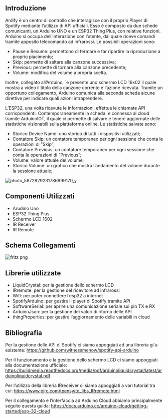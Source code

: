 ## Introduzione

Ardify è un centro di controllo che interagisce con il proprio Player di Spotify mediante l’utilizzo di
API ufficiali. Esso è composto da due schede comunicanti, un Arduino UNO e un ESP32 Thing Plus,
con relative funzioni. Arduino si occupa dell’interazione con l’utente, dal quale riceve comandi tramite
apposito telecomando ad infrarossi. Le possibili operazioni sono:

- Pause e Resume: permettono di fermare e far ripartire la riproduzione a proprio piacimento;
- Skip: permette di saltare alla canzone successiva;
- Previous: permette di tornare alla canzone precedente;
- Volume: modifica del volume a propria scelta.

Inoltre, collegato all’Arduino, `e presente uno schermo LCD 16x02 il quale mostra a video il titolo della
canzone corrente e l’azione ricevuta. Tramite un opportuno collegamento, Arduino comunica alla seconda
scheda alcune direttive per indicare quali azioni intraprendere.

L’ESP32, una volta ricevute le informazioni, effettua le chiamate API corrispondenti. Contemporaneamente 
la scheda `e connessa al cloud tramite ArduinoIOT, il quale ci permette di salvare e tenere aggiornate
delle statistiche visionabili sulla piattaforma online. Le statistiche salvate sono:

- Storico Device Name: uno storico di tutti i dispositivi utilizzati;
- Contatore Skip: un contatore temporaneo per ogni sessione che conta le operazioni di ”Skip”;
- Contatore Previous: un contatore temporaneo per ogni sessione che conta le operazioni di ”Previous”;
- Volume: valore attuale del volume;
- Storico Volume: un grafico che mostra l’andamento del volume durante la sessione attuale;


![photo_5872829231786999170_y](https://user-images.githubusercontent.com/94229712/231538541-2b12d819-f8f4-4592-9410-5ec3870fd698.jpg)

## Componenti Utilizzati

- Arudino Uno
- ESP32 Thing Plus
- Schermo LCD 1602
- IR Receiver
- IR Remote

## Schema Collegamenti

![fritz png](https://user-images.githubusercontent.com/94229712/231539592-a98317e5-cbc8-41c2-8e4b-5e56fb384330.png)


## Librerie utilizzate

- LiquidCrystal: per la gestione dello schermo LCD
- IRremote: per la gestione del ricevitore ad infrarossi
- Wifi: per poter connettere l’esp32 a internet
- SpotifyArduino: per gestire il player di Spotify tramite API
- SoftwareSerial: per aprire una comunicazione seriale sui pin TX e RX
- ArduinoJson: per la gestione dei valori di ritorno delle API
- thingProperties: per gestire l’aggiornamento delle variabili in cloud


## Bibliografia

Per la gestione delle API di Spotify ci siamo appoggiati ad una libreria gi`a esistente:
https://github.com/witnessmenow/spotify-api-arduino

Per il funzionamento e la gestione dello schermo LCD ci siamo appoggiati alla documentazione ufficiale:
https://buildmedia.readthedocs.org/media/pdf/arduinoliquidcrystal/latest/arduinoliquidcrystal.pdf

Per l’utilizzo della libreria IRreceiver ci siamo appoggiati a vari tutorial tra cui:
https://www.pjrc.com/teensy/td_libs_IRremote.html

Per il collegamento e l’interfaccia ad Arduino Cloud abbiamo principalmente seguito questa guida:
https://docs.arduino.cc/arduino-cloud/getting-started/esp-32-cloud

